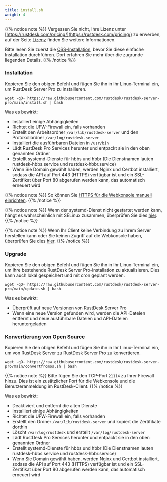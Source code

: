 ```yaml
---
title: install.sh 
weight: 4
---
```


{{% notice note %}}
Vergessen Sie nicht, Ihre Lizenz unter [https://rustdesk.com/pricing/](https://rustdesk.com/pricing/) zu erwerben, auf der Seite [Lizenz](https://rustdesk.com/docs/de/self-host/rustdesk-server-pro/license/) finden Sie weitere Informationen.

Bitte lesen Sie zuerst die [OSS-Installation](https://rustdesk.com/docs/de/self-host/rustdesk-server-oss/install/), bevor Sie diese einfache Installation durchführen. Dort erfahren Sie mehr über die zugrunde liegenden Details.
{{% /notice %}}

### Installation

Kopieren Sie den obigen Befehl und fügen Sie ihn in Ihr Linux-Terminal ein, um RustDesk Server Pro zu installieren.

`wget -qO- https://raw.githubusercontent.com/rustdesk/rustdesk-server-pro/main/install.sh | bash`

Was es bewirkt:

- Installiert einige Abhängigkeiten
- Richtet die UFW-Firewall ein, falls vorhanden
- Erstellt den Arbeitsordner `/var/lib/rustdesk-server` und den Protokollordner `/var/log/rustdesk-server`
- Installiert die ausführbaren Dateien in `/usr/bin`
- Lädt RustDesk Pro Services herunter und entpackt sie in den oben genannten Ordner
- Erstellt systemd-Dienste für hbbs und hbbr (Die Dienstnamen lauten rustdesk-hbbs.service und rustdesk-hbbr.service)
- Wenn Sie Domain gewählt haben, werden Nginx und Certbot installiert, sodass die API auf Port 443 (HTTPS) verfügbar ist und ein SSL-Zertifikat über Port 80 abgerufen werden kann, das automatisch erneuert wird

{{% notice note %}}
So können Sie [HTTPS für die Webkonsole manuell einrichten](https://rustdesk.com/docs/de/self-host/rustdesk-server-pro/faq/#https-für-die-webkonsole-manuell-einrichten).
{{% /notice %}}

{{% notice note %}}
Wenn der systemd-Dienst nicht gestartet werden kann, hängt es wahrscheinlich mit SELinux zusammen, überprüfen Sie dies [hier](https://rustdesk.com/docs/de/self-host/rustdesk-server-pro/faq/#selinux).
{{% /notice %}}

{{% notice note %}}
Wenn Ihr Client keine Verbindung zu Ihrem Server herstellen kann oder Sie keinen Zugriff auf die Webkonsole haben, überprüfen Sie dies [hier](https://rustdesk.com/docs/de/self-host/rustdesk-server-pro/faq/#firewall).
{{% /notice %}}

### Upgrade

Kopieren Sie den obigen Befehl und fügen Sie ihn in Ihr Linux-Terminal ein, um Ihre bestehende RustDesk Server Pro-Installation zu aktualisieren. Dies kann auch lokal gespeichert und mit cron geplant werden.

`wget -qO- https://raw.githubusercontent.com/rustdesk/rustdesk-server-pro/main/update.sh | bash`

Was es bewirkt:

- Überprüft auf neue Versionen von RustDesk Server Pro
- Wenn eine neue Version gefunden wird, werden die API-Dateien entfernt und neue ausführbare Dateien und API-Dateien heruntergeladen

### Konvertierung von Open Source

Kopieren Sie den obigen Befehl und fügen Sie ihn in Ihr Linux-Terminal ein, um von RustDesk Server zu RustDesk Server Pro zu konvertieren.

`wget -qO- https://raw.githubusercontent.com/rustdesk/rustdesk-server-pro/main/convertfromos.sh | bash`

{{% notice note %}}
Bitte fügen Sie den TCP-Port `21114` zu Ihrer Firewall hinzu. Dies ist ein zusätzlicher Port für die Webkonsole und die Benutzeranmeldung im RustDesk-Client.
{{% /notice %}}

Was es bewirkt:

- Deaktiviert und entfernt die alten Dienste
- Installiert einige Abhängigkeiten
- Richtet die UFW-Firewall ein, falls vorhanden
- Erstellt den Ordner `/var/lib/rustdesk-server` und kopiert die Zertifikate dorthin
- Löscht `/var/log/rustdesk` und erstellt `/var/log/rustdesk-server`
- Lädt RustDesk Pro Services herunter und entpackt sie in den oben genannten Ordner
- Erstellt systemd-Dienste für hbbs und hbbr (Die Dienstnamen lauten rustdesk-hbbs.service und rustdesk-hbbr.service)
- Wenn Sie Domain gewählt haben, werden Nginx und Certbot installiert, sodass die API auf Port 443 (HTTPS) verfügbar ist und ein SSL-Zertifikat über Port 80 abgerufen werden kann, das automatisch erneuert wird
